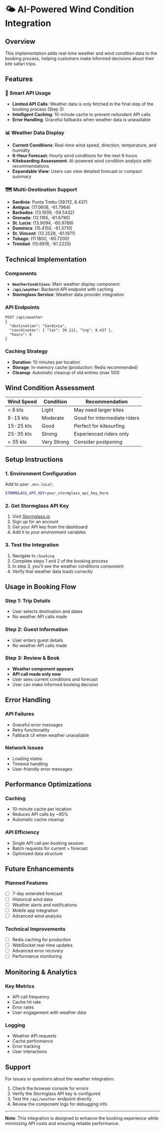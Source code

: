 # 🌤️ AI-Powered Wind Condition Integration

## Overview
This implementation adds real-time weather and wind condition data to the booking process, helping customers make informed decisions about their kite safari trips.

## Features

### 🎯 Smart API Usage
- **Limited API Calls**: Weather data is only fetched in the final step of the booking process (Step 3)
- **Intelligent Caching**: 10-minute cache to prevent redundant API calls
- **Error Handling**: Graceful fallbacks when weather data is unavailable

### 📊 Weather Data Display
- **Current Conditions**: Real-time wind speed, direction, temperature, and humidity
- **6-Hour Forecast**: Hourly wind conditions for the next 6 hours
- **Kiteboarding Assessment**: AI-powered wind condition analysis with recommendations
- **Expandable View**: Users can view detailed forecast or compact summary

### 🗺️ Multi-Destination Support
- **Sardinia**: Punta Trettu (39.112, 8.437)
- **Antigua**: (17.0608, -61.7964)
- **Barbados**: (13.1939, -59.5432)
- **Grenada**: (12.1165, -61.6790)
- **St. Lucia**: (13.9094, -60.9789)
- **Dominica**: (15.4150, -61.3710)
- **St. Vincent**: (13.2528, -61.1971)
- **Tobago**: (11.1800, -60.7200)
- **Trinidad**: (10.6918, -61.2225)

## Technical Implementation

### Components
- **`WeatherConditions`**: Main weather display component
- **`/api/weather`**: Backend API endpoint with caching
- **Stormglass Service**: Weather data provider integration

### API Endpoints
```
POST /api/weather
{
  "destination": "Sardinia",
  "coordinates": { "lat": 39.112, "lng": 8.437 },
  "hours": 6
}
```

### Caching Strategy
- **Duration**: 10 minutes per location
- **Storage**: In-memory cache (production: Redis recommended)
- **Cleanup**: Automatic cleanup of old entries (max 100)

## Wind Condition Assessment

| Wind Speed | Condition | Recommendation |
|------------|-----------|----------------|
| < 8 kts | Light | May need larger kites |
| 8-15 kts | Moderate | Good for intermediate riders |
| 15-25 kts | Good | Perfect for kitesurfing |
| 25-35 kts | Strong | Experienced riders only |
| > 35 kts | Very Strong | Consider postponing |

## Setup Instructions

### 1. Environment Configuration
Add to your `.env.local`:
```bash
STORMGLASS_API_KEY=your_stormglass_api_key_here
```

### 2. Get Stormglass API Key
1. Visit [Stormglass.io](https://stormglass.io/)
2. Sign up for an account
3. Get your API key from the dashboard
4. Add it to your environment variables

### 3. Test the Integration
1. Navigate to `/booking`
2. Complete steps 1 and 2 of the booking process
3. In step 3, you'll see the weather conditions component
4. Verify that weather data loads correctly

## Usage in Booking Flow

### Step 1: Trip Details
- User selects destination and dates
- No weather API calls made

### Step 2: Guest Information
- User enters guest details
- No weather API calls made

### Step 3: Review & Book
- **Weather component appears**
- **API call made only now**
- User sees current conditions and forecast
- User can make informed booking decision

## Error Handling

### API Failures
- Graceful error messages
- Retry functionality
- Fallback UI when weather unavailable

### Network Issues
- Loading states
- Timeout handling
- User-friendly error messages

## Performance Optimizations

### Caching
- 10-minute cache per location
- Reduces API calls by ~95%
- Automatic cache cleanup

### API Efficiency
- Single API call per booking session
- Batch requests for current + forecast
- Optimized data structure

## Future Enhancements

### Planned Features
- [ ] 7-day extended forecast
- [ ] Historical wind data
- [ ] Weather alerts and notifications
- [ ] Mobile app integration
- [ ] Advanced wind analysis

### Technical Improvements
- [ ] Redis caching for production
- [ ] WebSocket real-time updates
- [ ] Advanced error recovery
- [ ] Performance monitoring

## Monitoring & Analytics

### Key Metrics
- API call frequency
- Cache hit rate
- Error rates
- User engagement with weather data

### Logging
- Weather API requests
- Cache performance
- Error tracking
- User interactions

## Support

For issues or questions about the weather integration:
1. Check the browser console for errors
2. Verify the Stormglass API key is configured
3. Test the `/api/weather` endpoint directly
4. Review the component logs for debugging info

---

**Note**: This integration is designed to enhance the booking experience while minimizing API costs and ensuring reliable performance.
